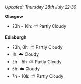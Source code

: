 *Updated: Thursday 28th July 22:30*

**Glasgow**

* 23h - 10h: :partly_sunny: Partly Cloudy

**Edinburgh**

* 23h, 0h: :partly_sunny: Partly Cloudy
* 1h: :cloud: Cloudy
* 2h - 5h: :partly_sunny: Partly Cloudy
* 6h: :cloud: Cloudy
* 7h - 10h: :partly_sunny: Partly Cloudy
